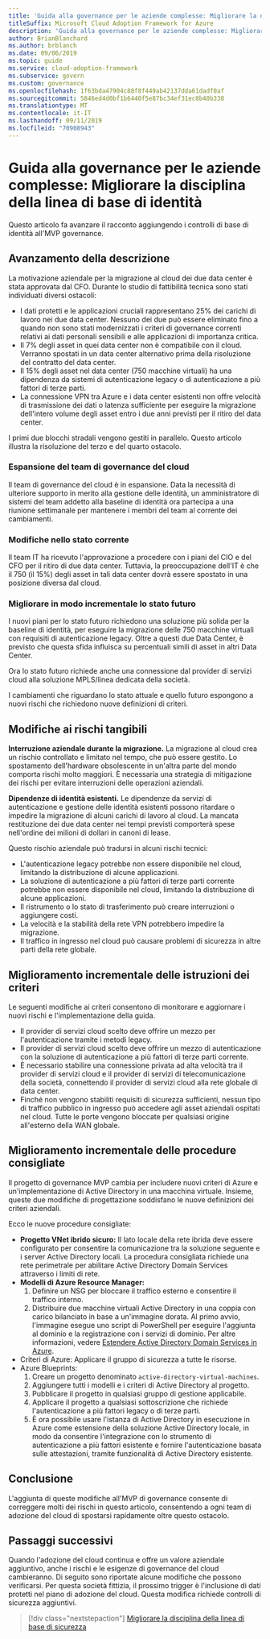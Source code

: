 ```yaml
---
title: 'Guida alla governance per le aziende complesse: Migliorare la disciplina della linea di base di identità'
titleSuffix: Microsoft Cloud Adoption Framework for Azure
description: 'Guida alla governance per le aziende complesse: Migliorare la disciplina della linea di base di identità'
author: BrianBlanchard
ms.author: brblanch
ms.date: 09/06/2019
ms.topic: guide
ms.service: cloud-adoption-framework
ms.subservice: govern
ms.custom: governance
ms.openlocfilehash: 1f63bda47904c88f8f449ab42137dda61dadf0af
ms.sourcegitcommit: 5846ed4d0bf1b6440f5e87bc34ef31ec8b40b338
ms.translationtype: MT
ms.contentlocale: it-IT
ms.lasthandoff: 09/11/2019
ms.locfileid: "70908943"
---
```

# <a name="governance-guide-for-complex-enterprises-improve-the-identity-baseline-discipline"></a>Guida alla governance per le aziende complesse: Migliorare la disciplina della linea di base di identità

Questo articolo fa avanzare il racconto aggiungendo i controlli di base di identità all'MVP governance.

## <a name="advancing-the-narrative"></a>Avanzamento della descrizione

La motivazione aziendale per la migrazione al cloud dei due data center è stata approvata dal CFO. Durante lo studio di fattibilità tecnica sono stati individuati diversi ostacoli:

- I dati protetti e le applicazioni cruciali rappresentano 25% dei carichi di lavoro nei due data center. Nessuno dei due può essere eliminato fino a quando non sono stati modernizzati i criteri di governance correnti relativi ai dati personali sensibili e alle applicazioni di importanza critica.
- Il 7% degli asset in quei data center non è compatibile con il cloud. Verranno spostati in un data center alternativo prima della risoluzione del contratto del data center.
- Il 15% degli asset nel data center (750 macchine virtuali) ha una dipendenza da sistemi di autenticazione legacy o di autenticazione a più fattori di terze parti.
- La connessione VPN tra Azure e i data center esistenti non offre velocità di trasmissione dei dati o latenza sufficiente per eseguire la migrazione dell'intero volume degli asset entro i due anni previsti per il ritiro del data center.

I primi due blocchi stradali vengono gestiti in parallelo. Questo articolo illustra la risoluzione del terzo e del quarto ostacolo.

### <a name="expanding-the-cloud-governance-team"></a>Espansione del team di governance del cloud

Il team di governance del cloud è in espansione. Data la necessità di ulteriore supporto in merito alla gestione delle identità, un amministratore di sistemi del team addetto alla baseline di identità ora partecipa a una riunione settimanale per mantenere i membri del team al corrente dei cambiamenti.

### <a name="changes-in-the-current-state"></a>Modifiche nello stato corrente

Il team IT ha ricevuto l'approvazione a procedere con i piani del CIO e del CFO per il ritiro di due data center. Tuttavia, la preoccupazione dell'IT è che il 750 (il 15%) degli asset in tali data center dovrà essere spostato in una posizione diversa dal cloud.

### <a name="incrementally-improve-the-future-state"></a>Migliorare in modo incrementale lo stato futuro

I nuovi piani per lo stato futuro richiedono una soluzione più solida per la baseline di identità, per eseguire la migrazione delle 750 macchine virtuali con requisiti di autenticazione legacy. Oltre a questi due Data Center, è previsto che questa sfida influisca su percentuali simili di asset in altri Data Center.

Ora lo stato futuro richiede anche una connessione dal provider di servizi cloud alla soluzione MPLS/linea dedicata della società.

I cambiamenti che riguardano lo stato attuale e quello futuro espongono a nuovi rischi che richiedono nuove definizioni di criteri.

## <a name="changes-in-tangible-risks"></a>Modifiche ai rischi tangibili

**Interruzione aziendale durante la migrazione.** La migrazione al cloud crea un rischio controllato e limitato nel tempo, che può essere gestito. Lo spostamento dell'hardware obsolescente in un'altra parte del mondo comporta rischi molto maggiori. È necessaria una strategia di mitigazione dei rischi per evitare interruzioni delle operazioni aziendali.

**Dipendenze di identità esistenti.** Le dipendenze da servizi di autenticazione e gestione delle identità esistenti possono ritardare o impedire la migrazione di alcuni carichi di lavoro al cloud. La mancata restituzione dei due data center nei tempi previsti comporterà spese nell'ordine dei milioni di dollari in canoni di lease.

Questo rischio aziendale può tradursi in alcuni rischi tecnici:

- L'autenticazione legacy potrebbe non essere disponibile nel cloud, limitando la distribuzione di alcune applicazioni.
- La soluzione di autenticazione a più fattori di terze parti corrente potrebbe non essere disponibile nel cloud, limitando la distribuzione di alcune applicazioni.
- Il ristrumento o lo stato di trasferimento può creare interruzioni o aggiungere costi.
- La velocità e la stabilità della rete VPN potrebbero impedire la migrazione.
- Il traffico in ingresso nel cloud può causare problemi di sicurezza in altre parti della rete globale.

## <a name="incremental-improvement-of-the-policy-statements"></a>Miglioramento incrementale delle istruzioni dei criteri

Le seguenti modifiche ai criteri consentono di monitorare e aggiornare i nuovi rischi e l'implementazione della guida.

- Il provider di servizi cloud scelto deve offrire un mezzo per l'autenticazione tramite i metodi legacy.
- Il provider di servizi cloud scelto deve offrire un mezzo di autenticazione con la soluzione di autenticazione a più fattori di terze parti corrente.
- È necessario stabilire una connessione privata ad alta velocità tra il provider di servizi cloud e il provider di servizi di telecomunicazione della società, connettendo il provider di servizi cloud alla rete globale di data center.
- Finché non vengono stabiliti requisiti di sicurezza sufficienti, nessun tipo di traffico pubblico in ingresso può accedere agli asset aziendali ospitati nel cloud. Tutte le porte vengono bloccate per qualsiasi origine all'esterno della WAN globale.

## <a name="incremental-improvement-of-the-best-practices"></a>Miglioramento incrementale delle procedure consigliate

Il progetto di governance MVP cambia per includere nuovi criteri di Azure e un'implementazione di Active Directory in una macchina virtuale. Insieme, queste due modifiche di progettazione soddisfano le nuove definizioni dei criteri aziendali.

Ecco le nuove procedure consigliate:

- **Progetto VNet ibrido sicuro:** Il lato locale della rete ibrida deve essere configurato per consentire la comunicazione tra la soluzione seguente e i server Active Directory locali. La procedura consigliata richiede una rete perimetrale per abilitare Active Directory Domain Services attraverso i limiti di rete.
- **Modelli di Azure Resource Manager:**
    1. Definire un NSG per bloccare il traffico esterno e consentire il traffico interno.
    1. Distribuire due macchine virtuali Active Directory in una coppia con carico bilanciato in base a un'immagine dorata. Al primo avvio, l'immagine esegue uno script di PowerShell per eseguire l'aggiunta al dominio e la registrazione con i servizi di dominio. Per altre informazioni, vedere [Estendere Active Directory Domain Services in Azure](https://docs.microsoft.com/azure/architecture/reference-architectures/identity/adds-extend-domain).
- Criteri di Azure: Applicare il gruppo di sicurezza a tutte le risorse.
- Azure Blueprints:
    1. Creare un progetto denominato `active-directory-virtual-machines`.
    1. Aggiungere tutti i modelli e i criteri di Active Directory al progetto.
    1. Pubblicare il progetto in qualsiasi gruppo di gestione applicabile.
    1. Applicare il progetto a qualsiasi sottoscrizione che richiede l'autenticazione a più fattori legacy o di terze parti.
    1. È ora possibile usare l'istanza di Active Directory in esecuzione in Azure come estensione della soluzione Active Directory locale, in modo da consentire l'integrazione con lo strumento di autenticazione a più fattori esistente e fornire l'autenticazione basata sulle attestazioni, tramite funzionalità di Active Directory esistente.

## <a name="conclusion"></a>Conclusione

L'aggiunta di queste modifiche all'MVP di governance consente di correggere molti dei rischi in questo articolo, consentendo a ogni team di adozione del cloud di spostarsi rapidamente oltre questo ostacolo.

## <a name="next-steps"></a>Passaggi successivi

Quando l'adozione del cloud continua e offre un valore aziendale aggiuntivo, anche i rischi e le esigenze di governance del cloud cambieranno. Di seguito sono riportate alcune modifiche che possono verificarsi. Per questa società fittizia, il prossimo trigger è l'inclusione di dati protetti nel piano di adozione del cloud. Questa modifica richiede controlli di sicurezza aggiuntivi.

> [!div class="nextstepaction"]
> [Migliorare la disciplina della linea di base di sicurezza](./security-baseline-evolution.md)
